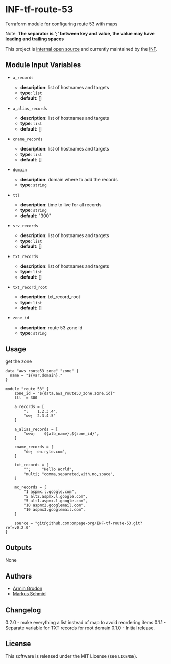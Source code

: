# INF-tf-route-53

Terraform module for configuring route 53 with maps

Note: __The separator is ';' between key and value, the value may have leading and trailing spaces__

This project is [internal open source](https://en.wikipedia.org/wiki/Inner_source)
and currently maintained by the [INF](https://github.com/orgs/onpage-org/teams/inf).

## Module Input Variables


- `a_records`
    -  __description__: list of hostnames and targets
    -  __type__: `list`
    -  __default__: []

- `a_alias_records`
    -  __description__: list of hostnames and targets
    -  __type__: `list`
    -  __default__: []

- `cname_records`
    -  __description__: list of hostnames and targets
    -  __type__: `list`
    -  __default__: []

- `domain`
    -  __description__: domain where to add the records
    -  __type__: `string`

- `ttl`
    -  __description__: time to live for all records
    -  __type__: `string`
    -  __default__: "300"

- `srv_records`
    -  __description__: list of hostnames and targets
    -  __type__: `list`
    -  __default__: []

- `txt_records`
    -  __description__: list of hostnames and targets
    -  __type__: `list`
    -  __default__: []

- `txt_record_root`
    -  __description__: txt_record_root
    -  __type__: `list`
    -  __default__: []

- `zone_id`
    -  __description__: route 53 zone id
    -  __type__: `string`


## Usage

get the zone
```hcl
data "aws_route53_zone" "zone" {
  name = "${var.domain}."
}
```


```hcl
module "route_53" {
    zone_id = "${data.aws_route53_zone.zone.id}"
    ttl  = 300

    a_records = [
        ";    1.2.3.4",
        "ww;  2.3.4.5"
    ]

    a_alias_records = [
        "www;    ${alb_name},${zone_id}",
    ]

    cname_records = [
        "de;  en.ryte.com",
    ]

    txt_records = [
        "";     "Hello World",
        "multi; "comma,separated,with,no,space",
    ]

    mx_records = [
        "1 aspmx.l.google.com",
        "5 alt2.aspmx.l.google.com",
        "5 alt1.aspmx.l.google.com",
        "10 aspmx2.googlemail.com",
        "10 aspmx3.googlemail.com",
    ]

    source = "git@github.com:onpage-org/INF-tf-route-53.git?ref=v0.2.0"
}
```

## Outputs

None

## Authors

- [Armin Grodon](https://github.com/x4121)
- [Markus Schmid](https://github.com/h0raz)

## Changelog

0.2.0 - make everything a list instead of map to avoid reordering items
0.1.1 - Separate variable for TXT records for root domain
0.1.0 - Initial release.

## License


This software is released under the MIT License (see `LICENSE`).
